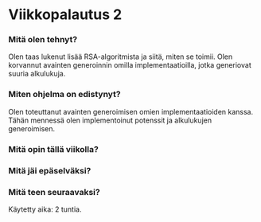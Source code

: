 # Viikkopalautus 2

### Mitä olen tehnyt?

Olen taas lukenut lisää RSA-algoritmista ja siitä, miten se toimii. Olen korvannut avainten generoinnin omilla implementaatioilla, jotka
generiovat suuria alkulukuja. 

### Miten ohjelma on edistynyt?

Olen toteuttanut avainten generoimisen omien implementaatioiden kanssa. Tähän mennessä olen implementoinut potenssit ja alkulukujen generoimisen.

### Mitä opin tällä viikolla?


### Mitä jäi epäselväksi?

### Mitä teen seuraavaksi?

Käytetty aika: 2 tuntia. 
